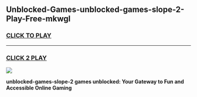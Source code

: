
## Unblocked-Games-unblocked-games-slope-2-Play-Free-mkwgl
<h3>
<a href="https://premium76.site?title=unblocked-games-slope-2&ref=22A">CLICK TO PLAY</a></h3>
<hr>

<h3>
<a href="https://premium76.site?title=unblocked-games-slope-2&ref=22A">CLICK 2 PLAY</a>
  
</h3>

<a href="https://premium76.site?title=unblocked-games-slope-2&ref=22A"><img src="https://clearcache.store/games.png"></a>


**unblocked-games-slope-2 games unblocked: Your Gateway to Fun and Accessible Online Gaming**
